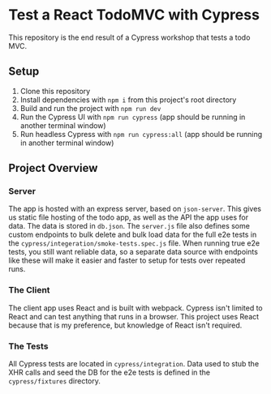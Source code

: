 # Test a React TodoMVC with Cypress


This repository is the end result of a Cypress workshop that tests a todo MVC.

## Setup

1. Clone this repository
2. Install dependencies with `npm i` from this project's root directory
3. Build and run the project with `npm run dev`
4. Run the Cypress UI with `npm run cypress` (app should be running in another terminal window)
5. Run headless Cypress with `npm run cypress:all` (app should be running in another terminal window)


## Project Overview

### Server

The app is hosted with an express server, based on `json-server`. This gives us static file hosting of the todo app, as well as the API the app uses for data. The data is stored in `db.json`. The `server.js` file also defines some custom endpoints to bulk delete and bulk load data for the full e2e tests in the `cypress/integeration/smoke-tests.spec.js` file. When running true e2e tests, you still want reliable data, so a separate data source with endpoints like these will make it easier and faster to setup for tests over repeated runs.

### The Client

The client app uses React and is built with webpack. Cypress isn't limited to React and can test anything that runs in a browser. This project uses React because that is my preference, but knowledge of React isn't required.

### The Tests

All Cypress tests are located in `cypress/integration`. Data used to stub the XHR calls and seed the DB for the e2e tests is defined in the `cypress/fixtures` directory.